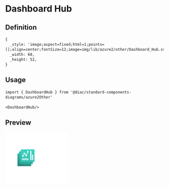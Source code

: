 # Dashboard Hub

## Definition

```
{
  _style: 'image;aspect=fixed;html=1;points=[];align=center;fontSize=12;image=img/lib/azure2/other/Dashboard_Hub.svg;strokeColor=none;',
  _width: 68,
  _height: 52,
}
```

## Usage

```
import { DashboardHub } from '@diac/standard-components-diagrams/azure2Other'

<DashboardHub/>
```

## Preview

<img src="./dashboard-hub.png" width="200"/>
